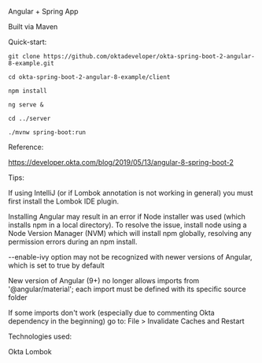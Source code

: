 Angular + Spring App

Built via Maven

Quick-start:
```
git clone https://github.com/oktadeveloper/okta-spring-boot-2-angular-8-example.git

cd okta-spring-boot-2-angular-8-example/client

npm install

ng serve &

cd ../server

./mvnw spring-boot:run
```

Reference:

https://developer.okta.com/blog/2019/05/13/angular-8-spring-boot-2

Tips:

If using IntelliJ (or if Lombok annotation is not working in general) you must first install the Lombok IDE plugin.

Installing Angular may result in an error if Node installer was used (which installs npm in a local directory). To resolve the issue, install node using a Node Version Manager (NVM) which will install npm globally, resolving any permission errors during an npm install.

--enable-ivy option may not be recognized with newer versions of Angular, which is set to true by default

New version of Angular (9+) no longer allows imports from '@angular/material'; each import must be defined with its specific source folder

If some imports don't work (especially due to commenting Okta dependency in the beginning) go to: File > Invalidate Caches and Restart

Technologies used:

Okta
Lombok
